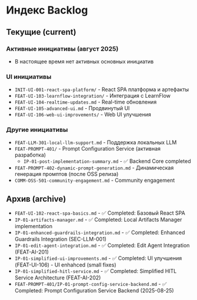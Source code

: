 # Индекс Backlog

## Текущие (current)

### Активные инициативы (август 2025)
- В настоящее время нет активных основных инициатив

### UI инициативы
- `INIT-UI-001-react-spa-platform/` - React SPA платформа и артефакты
- `FEAT-UI-103-learnflow-integration/` - Интеграция с LearnFlow
- `FEAT-UI-104-realtime-updates.md` - Real-time обновления
- `FEAT-UI-105-advanced-ui.md` - Продвинутый UI
- `FEAT-UI-106-web-ui-improvements/` - Web UI улучшения

### Другие инициативы
- `FEAT-LLM-301-local-llm-support.md` - Поддержка локальных LLM
- `FEAT-PROMPT-401/` - Prompt Configuration Service (активная разработка)
  - `IP-01-post-implementation-summary.md` - ✅ Backend Core completed
- `FEAT-PROMPT-402-dynamic-prompt-generation.md` - Динамическая генерация промптов (после OSS релиза)
- `COMM-OSS-501-community-engagement.md` - Community engagement

## Архив (archive)
- `FEAT-UI-102-react-spa-basics.md` - ✅ Completed: Базовый React SPA
- `IP-01-artifacts-manager.md` - ✅ Completed: Local Artifacts Manager implementation
- `IP-01-enhanced-guardrails-integration.md` - ✅ Completed: Enhanced Guardrails Integration (SEC-LLM-001)
- `IP-01-edit-agent-integration.md` - ✅ Completed: Edit Agent Integration (FEAT-AI-201)
- `IP-01-simplified-ui-improvements.md` - ✅ Completed: UI улучшения (FEAT-UI-106) - UI enhahced (small fixes)
- `IP-01-simplified-hitl-service.md` - ✅ Completed: Simplified HITL Service Architecture (FEAT-AI-202)
- `FEAT-PROMPT-401/IP-01-prompt-config-service-backend.md` - ✅ Completed: Prompt Configuration Service Backend (2025-08-25)

